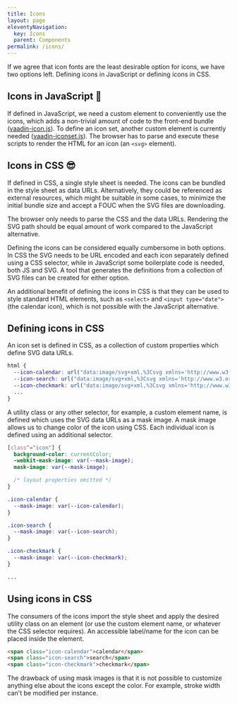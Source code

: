 ```yaml
---
title: Icons
layout: page
eleventyNavigation:
  key: Icons
  parent: Components
permalink: /icons/
---
```


If we agree that icon fonts are the least desirable option for icons, we have two options left. Defining icons in JavaScript or defining icons in CSS.

## Icons in JavaScript 🧐

If defined in JavaScript, we need a custom element to conveniently use the icons, which adds a non-trivial amount of code to the front-end bundle ([vaadin-icon.js](https://github.com/vaadin/web-components/blob/master/packages/icon/src/vaadin-icon.js)). To define an icon set, another custom element is currently needed ([vaadin-iconset.js](https://github.com/vaadin/web-components/blob/master/packages/icon/src/vaadin-iconset.js)). The browser has to parse and execute these scripts to render the HTML for an icon (an `<svg>` element).

## Icons in CSS 😎

If defined in CSS, a single style sheet is needed. The icons can be bundled in the style sheet as data URLs. Alternatively, they could be referenced as external resources, which might be suitable in some cases, to minimize the initial bundle size and accept a FOUC when the SVG files are downloading.

The browser only needs to parse the CSS and the data URLs. Rendering the SVG path should be equal amount of work compared to the JavaScript alternative.

Defining the icons can be considered equally cumbersome in both options. In CSS the SVG needs to be URL encoded and each icon separately defined using a CSS selector, while in JavaScript some boilerplate code is needed, both JS and SVG. A tool that generates the definitions from a collection of SVG files can be created for either option.

An additional benefit of defining the icons in CSS is that they can be used to style standard HTML elements, such as `<select>` and `<input type="date">` (the calendar icon), which is not possible with the JavaScript alternative.

## Defining icons in CSS
An icon set is defined in CSS, as a collection of custom properties which define SVG data URLs.
```css
html {
  --icon-calendar: url("data:image/svg+xml,%3Csvg xmlns='http://www.w3.org/2000/svg' fill='none' viewBox='0 0 24 24' stroke='currentColor'%3E%3Cpath stroke-linecap='round' stroke-linejoin='round' stroke-width='2' d='M8 7V3m8 4V3m-9 8h10M5 21h14a2 2 0 002-2V7a2 2 0 00-2-2H5a2 2 0 00-2 2v12a2 2 0 002 2z' /%3E%3C/svg%3E");
  --icon-search: url("data:image/svg+xml,%3Csvg xmlns='http://www.w3.org/2000/svg' fill='none' viewBox='0 0 24 24' stroke='currentColor'%3E%3Cpath stroke-linecap='round' stroke-linejoin='round' stroke-width='2' d='M21 21l-6-6m2-5a7 7 0 11-14 0 7 7 0 0114 0z' /%3E%3C/svg%3E");
  --icon-checkmark: url("data:image/svg+xml,%3Csvg xmlns='http://www.w3.org/2000/svg' fill='none' viewBox='0 0 24 24' stroke='currentColor'%3E%3Cpath stroke-linecap='round' stroke-linejoin='round' stroke-width='2' d='M5 13l4 4L19 7' /%3E%3C/svg%3E");
  ...
}
```

A utility class or any other selector, for example, a custom element name, is defined which uses the SVG data URLs as a mask image. A mask image allows us to change color of the icon using CSS. Each individual icon is defined using an additional selector.
```css
[class^="icon"] {
  background-color: currentColor;
  -webkit-mask-image: var(--mask-image);
  mask-image: var(--mask-image);

  /* layout properties omitted */
}

.icon-calendar {
  --mask-image: var(--icon-calendar);
}

.icon-search {
  --mask-image: var(--icon-search);
}

.icon-checkmark {
  --mask-image: var(--icon-checkmark);
}

...
```

## Using icons in CSS
The consumers of the icons import the style sheet and apply the desired utility class on an element (or use the custom element name, or whatever the CSS selector requires). An accessible label/name for the icon can be placed inside the element.

<render-example></render-example>
```html
<span class="icon-calendar">calendar</span>
<span class="icon-search">search</span>
<span class="icon-checkmark">checkmark</span>
```

The drawback of using mask images is that it is not possible to customize anything else about the icons except the color. For example, stroke width can't be modified per instance.
